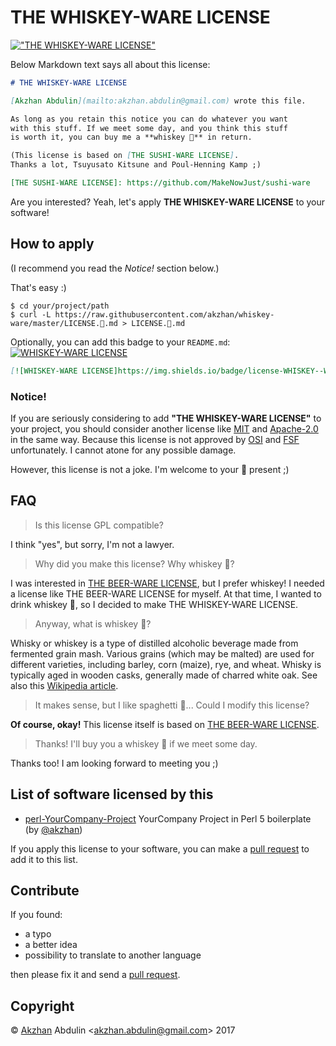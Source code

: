 # THE WHISKEY-WARE LICENSE

[!["THE WHISKEY-WARE LICENSE"](https://img.shields.io/badge/license-WHISKEY--WARE🥃-452f20.svg)](https://github.com/akzhan/whiskey-ware)

Below Markdown text says all about this license:

```markdown
# THE WHISKEY-WARE LICENSE

[Akzhan Abdulin](mailto:akzhan.abdulin@gmail.com) wrote this file.

As long as you retain this notice you can do whatever you want
with this stuff. If we meet some day, and you think this stuff
is worth it, you can buy me a **whiskey 🥃** in return.

(This license is based on [THE SUSHI-WARE LICENSE].
Thanks a lot, Tsuyusato Kitsune and Poul-Henning Kamp ;)

[THE SUSHI-WARE LICENSE]: https://github.com/MakeNowJust/sushi-ware
```

Are you interested? Yeah, let's apply **THE WHISKEY-WARE LICENSE** to your software!

## How to apply

(I recommend you read the *Notice!* section below.)

That's easy :)

```console
$ cd your/project/path
$ curl -L https://raw.githubusercontent.com/akzhan/whiskey-ware/master/LICENSE.🥃.md > LICENSE.🥃.md
```

Optionally, you can add this badge to your `README.md`: [![WHISKEY-WARE LICENSE](https://img.shields.io/badge/license-WHISKEY--WARE🥃-452f20.svg)](https://github.com/akzhan/whiskey-ware)

```markdown
[![WHISKEY-WARE LICENSE]https://img.shields.io/badge/license-WHISKEY--WARE🥃-452f20.svg)](https://github.com/akzhan/whiskey-ware)
```

### Notice!

If you are seriously considering to add **"THE WHISKEY-WARE LICENSE"** to your project, you should consider another license like [MIT] and [Apache-2.0] in the same way. Because this license is not approved by [OSI] and [FSF] unfortunately. I cannot atone for any possible damage.

However, this license is not a joke. I'm welcome to your 🥃 present ;)

[MIT]: https://opensource.org/licenses/MIT
[Apache-2.0]: https://opensource.org/licenses/Apache-2.0
[OSI]: https://opensource.org/
[FSF]: http://www.fsf.org/

## FAQ

> Is this license GPL compatible?

I think "yes", but sorry, I'm not a lawyer.

> Why did you make this license? Why whiskey 🥃?

I was interested in [THE BEER-WARE LICENSE], but I prefer whiskey! I needed a license like THE BEER-WARE LICENSE for myself. At that time, I wanted to drink whiskey 🥃, so I decided to make THE WHISKEY-WARE LICENSE.

[THE BEER-WARE LICENSE]: https://people.freebsd.org/~phk/

> Anyway, what is whiskey 🥃?

Whisky or whiskey is a type of distilled alcoholic beverage made from fermented grain mash. Various grains (which may be malted) are used for different varieties, including barley, corn (maize), rye, and wheat. Whisky is typically aged in wooden casks, generally made of charred white oak. See also this [Wikipedia article](https://en.wikipedia.org/wiki/Whisky).

> It makes sense, but I like spaghetti 🍝... Could I modify this license?

**Of course, okay!** This license itself is based on [THE BEER-WARE LICENSE].

> Thanks! I'll buy you a whiskey 🥃 if we meet some day.

Thanks too! I am looking forward to meeting you ;)

## List of software licensed by this

  - [perl-YourCompany-Project](https://github.com/akzhan/perl-YourCompany-Project) YourCompany Project in Perl 5 boilerplate (by [@akzhan])

If you apply this license to your software, you can make a [pull request] to add it to this list.

[pull request]: https://github.com/akzhan/whiskey-ware/pulls

[@akzhan]: https://github.com/akzhan

## Contribute

If you found:

  - a typo
  - a better idea
  - possibility to translate to another language

then please fix it and send a [pull request].

## Copyright

© [Akzhan][@akzhan] Abdulin  <<akzhan.abdulin@gmail.com>> 2017
